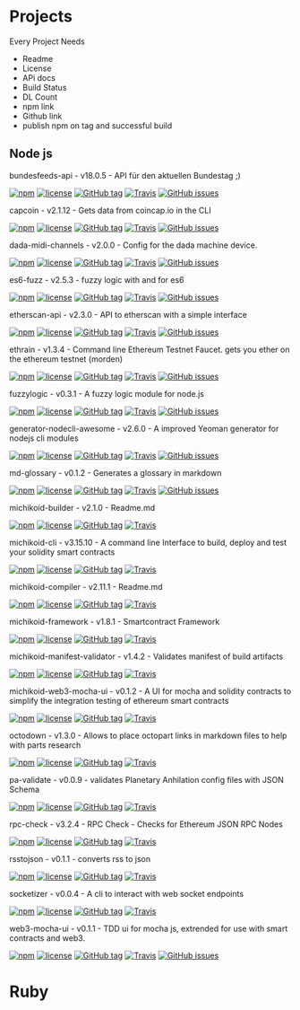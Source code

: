 # Projects

Every Project Needs
* Readme
* License
* APi docs
* Build Status 
* DL Count 
* npm link
* Github link 
* publish npm on tag and successful build 

##  Node js 

bundesfeeds-api - v18.0.5 - API für den aktuellen Bundestag ;)

[![npm](https://img.shields.io/npm/dt/bundesfeeds-api.svg)](https://www.npmjs.com/package/bundesfeeds-api)
[![license](https://img.shields.io/github/license/bundesfeeds/bundesfeeds-api.svg)](https://github.com/bundesfeeds/bundesfeeds-api/blob/master/LICENSE.md)
[![GitHub tag](https://img.shields.io/github/tag/bundesfeeds/bundesfeeds-api.svg)](https://github.com/bundesfeeds/bundesfeeds-api)
[![Travis](https://img.shields.io/travis/bundesfeeds/bundesfeeds-api.svg)](https://travis-ci.org/bundesfeeds/bundesfeeds-api)
[![GitHub issues](https://img.shields.io/github/issues/bundesfeeds/bundesfeeds-api.svg)](https://github.com/bundesfeeds/bundesfeeds-api/issues)

capcoin - v2.1.12 - Gets data from coincap.io in the CLI

[![npm](https://img.shields.io/npm/dt/capcoin.svg)](https://www.npmjs.com/package/capcoin)
[![license](https://img.shields.io/github/license/sebs/capcoin.svg)](https://github.com/sebs/capcoin/blob/master/LICENSE.md)
[![GitHub tag](https://img.shields.io/github/tag/sebs/capcoin.svg)](https://github.com/sebs/capcoin)
[![Travis](https://img.shields.io/travis/sebs/capcoin.svg)](https://travis-ci.org/sebs/capcoin)
[![GitHub issues](https://img.shields.io/github/issues/sebs/capcoin.svg)](https://github.com/sebs/capcoin/issues)

dada-midi-channels - v2.0.0 - Config for the dada machine device.

[![npm](https://img.shields.io/npm/dt/dada-midi-channels.svg)](https://www.npmjs.com/package/dada-midi-channels)
[![license](https://img.shields.io/github/license/sebs/dada-midi-channels.svg)](https://github.com/sebs/dada-midi-channels/blob/master/LICENSE.md)
[![GitHub tag](https://img.shields.io/github/tag/sebs/dada-midi-channels.svg)](https://github.com/sebs/dada-midi-channels)
[![Travis](https://img.shields.io/travis/sebs/dada-midi-channels.svg)](https://travis-ci.org/sebs/dada-midi-channels)
[![GitHub issues](https://img.shields.io/github/issues/sebs/dada-midi-channels.svg)](https://github.com/sebs/dada-midi-channels/issues)

es6-fuzz - v2.5.3 - fuzzy logic with and for es6

[![npm](https://img.shields.io/npm/dt/es6-fuzz.svg)](https://www.npmjs.com/package/es6-fuzz)
[![license](https://img.shields.io/github/license/sebs/es6-fuzz.svg)](https://github.com/sebs/es6-fuzz/blob/master/LICENSE.md)
[![GitHub tag](https://img.shields.io/github/tag/sebs/es6-fuzz.svg)](https://github.com/sebs/es6-fuzz)
[![Travis](https://img.shields.io/travis/sebs/es6-fuzz.svg)](https://travis-ci.org/sebs/es6-fuzz)
[![GitHub issues](https://img.shields.io/github/issues/sebs/es6-fuzz.svg)](https://github.com/sebs/es6-fuzz/issues)

etherscan-api - v2.3.0 - API to etherscan with a simple interface

[![npm](https://img.shields.io/npm/dt/etherscan-api.svg)](https://www.npmjs.com/package/etherscan-api)
[![license](https://img.shields.io/github/license/sebs/etherscan-api.svg)](https://github.com/sebs/etherscan-api/blob/master/LICENSE.md)
[![GitHub tag](https://img.shields.io/github/tag/sebs/etherscan-api.svg)](https://github.com/sebs/etherscan-api)
[![Travis](https://img.shields.io/travis/sebs/etherscan-api.svg)](https://travis-ci.org/sebs/etherscan-api)
[![GitHub issues](https://img.shields.io/github/issues/sebs/etherscan-api.svg)](https://github.com/sebs/etherscan-api/issues)

ethrain - v1.3.4 - Command line Ethereum Testnet Faucet. gets you ether on the ethereum testnet (morden)

[![npm](https://img.shields.io/npm/dt/ethrain.svg)](https://www.npmjs.com/package/ethrain)
[![license](https://img.shields.io/github/license/sebs/ethrain.svg)](https://github.com/sebs/ethrain/blob/master/LICENSE.md)
[![GitHub tag](https://img.shields.io/github/tag/sebs/ethrain.svg)](https://github.com/sebs/ethrain)
[![Travis](https://img.shields.io/travis/sebs/ethrain.svg)](https://travis-ci.org/sebs/ethrain)
[![GitHub issues](https://img.shields.io/github/issues/sebs/ethrain.svg)](https://github.com/sebs/ethrain/issues)

fuzzylogic - v0.3.1 - A fuzzy logic module for node.js

[![npm](https://img.shields.io/npm/dt/fuzzylogic.svg)](https://www.npmjs.com/package/fuzzylogic)
[![license](https://img.shields.io/github/license/sebs/node-fuzzylogic.svg)](https://github.com/sebs/node-fuzzylogic/blob/master/LICENSE.md)
[![GitHub tag](https://img.shields.io/github/tag/sebs/node-fuzzylogic.svg)](https://github.com/sebs/node-fuzzylogic)
[![Travis](https://img.shields.io/travis/sebs/node-fuzzylogic.svg)](https://travis-ci.org/sebs/node-fuzzylogic)
[![GitHub issues](https://img.shields.io/github/issues/sebs/node-fuzzylogic.svg)](https://github.com/sebs/node-fuzzylogic/issues)

generator-nodecli-awesome - v2.6.0 - A improved Yeoman generator for nodejs cli modules

[![npm](https://img.shields.io/npm/dt/generator-nodecli-awesome.svg)](https://www.npmjs.com/package/generator-nodecli-awesome)
[![license](https://img.shields.io/github/license/sebs/generator-nodecli-awesome.svg)](https://github.com/sebs/generator-nodecli-awesome/blob/master/LICENSE.md)
[![GitHub tag](https://img.shields.io/github/tag/sebs/generator-nodecli-awesome.svg)](https://github.com/sebs/generator-nodecli-awesome)
[![Travis](https://img.shields.io/travis/sebs/generator-nodecli-awesome.svg)](https://travis-ci.org/sebs/generator-nodecli-awesome)
[![GitHub issues](https://img.shields.io/github/issues/sebs/generator-nodecli-awesome.svg)](https://github.com/sebs/generator-nodecli-awesome/issues)

md-glossary - v0.1.2 - Generates a glossary in markdown

[![npm](https://img.shields.io/npm/dt/md-glossary.svg)](https://www.npmjs.com/package/md-glossary)
[![license](https://img.shields.io/github/license/sebs/md-glossary.svg)](https://github.com/sebs/md-glossary/blob/master/LICENSE.md)
[![GitHub tag](https://img.shields.io/github/tag/sebs/md-glossary.svg)](https://github.com/sebs/md-glossary)
[![Travis](https://img.shields.io/travis/sebs/md-glossary.svg)](https://travis-ci.org/sebs/md-glossary)
[![GitHub issues](https://img.shields.io/github/issues/sebs/md-glossary.svg)](https://github.com/sebs/md-glossary/issues)

michikoid-builder - v2.1.0 - Readme.md

[![npm](https://img.shields.io/npm/dt/michikoid-builder.svg)]()
[![license](https://img.shields.io/github/license/michikoid/michikoid-builder.svg)]()
[![GitHub tag](https://img.shields.io/github/tag/michikoid/michikoid-builder.svg)]()
[![Travis](https://img.shields.io/travis/michikoid/michikoid-builder.svg)]()

michikoid-cli - v3.15.10 - A command line Interface to build, deploy and test your solidity smart contracts

[![npm](https://img.shields.io/npm/dt/michikoid-cli.svg)]()
[![license](https://img.shields.io/github/license/michikoid/michikoid-cli.svg)]()
[![GitHub tag](https://img.shields.io/github/tag/michikoid/michikoid-cli.svg)]()
[![Travis](https://img.shields.io/travis/michikoid/michikoid-cli.svg)]()

michikoid-compiler - v2.11.1 - Readme.md

[![npm](https://img.shields.io/npm/dt/michikoid-compiler.svg)]()
[![license](https://img.shields.io/github/license/michikoid/michikoid-compiler.svg)]()
[![GitHub tag](https://img.shields.io/github/tag/michikoid/michikoid-compiler.svg)]()
[![Travis](https://img.shields.io/travis/michikoid/michikoid-compiler.svg)]()

michikoid-framework - v1.8.1 - Smartcontract Framework

[![npm](https://img.shields.io/npm/dt/michikoid-framework.svg)]()
[![license](https://img.shields.io/github/license/michikoid/michikoid-framework.svg)]()
[![GitHub tag](https://img.shields.io/github/tag/michikoid/michikoid-framework.svg)]()
[![Travis](https://img.shields.io/travis/michikoid/michikoid-framework.svg)]()

michikoid-manifest-validator - v1.4.2 - Validates manifest of build artifacts

[![npm](https://img.shields.io/npm/dt/michikoid-manifest-validator.svg)]()
[![license](https://img.shields.io/github/license/michikoid/michikoid-manifest-validator.svg)]()
[![GitHub tag](https://img.shields.io/github/tag/michikoid/michikoid-manifest-validator.svg)]()
[![Travis](https://img.shields.io/travis/michikoid/michikoid-manifest-validator.svg)]()

michikoid-web3-mocha-ui - v0.1.2 - A UI for mocha and solidity contracts to simplify the integration testing of ethereum smart contracts

[![npm](https://img.shields.io/npm/dt/michikoid-web3-mocha-ui.svg)]()
[![license](https://img.shields.io/github/license/michikoid/michikoid-web3-mocha-ui.svg)]()
[![GitHub tag](https://img.shields.io/github/tag/michikoid/michikoid-web3-mocha-ui.svg)]()
[![Travis](https://img.shields.io/travis/michikoid/michikoid-web3-mocha-ui.svg)]()

octodown - v1.3.0 - Allows to place octopart links in markdown files to help with parts research

[![npm](https://img.shields.io/npm/dt/octodown.svg)]()
[![license](https://img.shields.io/github/license/sebs/octodown.svg)]()
[![GitHub tag](https://img.shields.io/github/tag/sebs/octodown.svg)]()
[![Travis](https://img.shields.io/travis/sebs/octodown.svg)]()

pa-validate - v0.0.9 - validates Planetary Anhilation config files with JSON Schema

[![npm](https://img.shields.io/npm/dt/pa-validate.svg)]()
[![license](https://img.shields.io/github/license/sebs/pa-validate.svg)]()
[![GitHub tag](https://img.shields.io/github/tag/sebs/pa-validate.svg)]()
[![Travis](https://img.shields.io/travis/sebs/pa-validate.svg)]()

rpc-check - v3.2.4 - RPC Check - Checks for Ethereum JSON RPC Nodes

[![npm](https://img.shields.io/npm/dt/rpc-check.svg)]()
[![license](https://img.shields.io/github/license/sebs/rpc-check.svg)]()
[![GitHub tag](https://img.shields.io/github/tag/sebs/rpc-check.svg)]()
[![Travis](https://img.shields.io/travis/sebs/rpc-check.svg)]()

rsstojson - v0.1.1 - converts rss to json

[![npm](https://img.shields.io/npm/dt/rsstojson.svg)]()
[![license](https://img.shields.io/github/license/sebs/rsstojson.svg)]()
[![GitHub tag](https://img.shields.io/github/tag/sebs/rsstojson.svg)]()
[![Travis](https://img.shields.io/travis/sebs/rsstojson.svg)]()

socketizer - v0.0.4 - A cli to interact with web socket endpoints

[![npm](https://img.shields.io/npm/dt/socketizer.svg)]()
[![license](https://img.shields.io/github/license/sebs/socketizer.svg)]()
[![GitHub tag](https://img.shields.io/github/tag/sebs/socketizer.svg)]()
[![Travis](https://img.shields.io/travis/sebs/socketizer.svg)]()


web3-mocha-ui - v0.1.1 - TDD ui for mocha js, extrended for use with smart contracts and web3.

[![npm](https://img.shields.io/npm/dt/web3-mocha-ui.svg)]()
[![license](https://img.shields.io/github/license/sebs/web3-mocha-ui.svg)]()
[![GitHub tag](https://img.shields.io/github/tag/sebs/web3-mocha-ui.svg)]()
[![Travis](https://img.shields.io/travis/sebs/web3-mocha-ui.svg)]()
[![GitHub issues](https://img.shields.io/github/issues/sebs/web3-mocha-ui.svg)]()


# Ruby 

